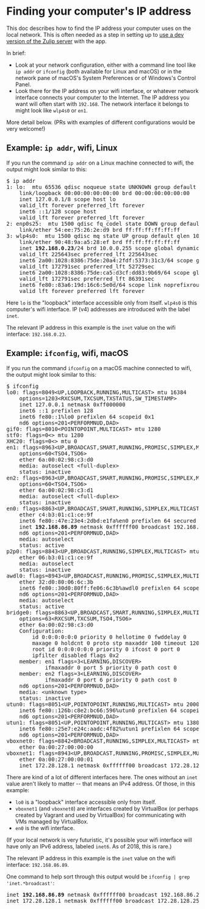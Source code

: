 # Finding your computer's IP address

This doc describes how to find the IP address your computer uses on the
local network.  This is often needed as a step in setting up to [use a dev
version of the Zulip server](dev-server.md) with the app.

In brief:
* Look at your network configuration, either with a command line tool like
  `ip addr` or `ifconfig` (both available for Linux and macOS) or in the
  network pane of macOS's System Preferences or of Windows's Control Panel.
* Look there for the IP address on your wifi interface, or whatever network
  interface connects your computer to the Internet.  The IP address you want
  will often start with `192.168`.  The network interface it belongs to
  might look like `wlp4s0` or `en1`.

More detail below.  (PRs with examples of different configurations would be
very welcome!)

## Example: `ip addr`, wifi, Linux

If you run the command `ip addr` on a Linux machine connected to wifi, the
output might look similar to this:

<pre>
$ ip addr
1: lo: <LOOPBACK,UP,LOWER_UP> mtu 65536 qdisc noqueue state UNKNOWN group default qlen 1000
    link/loopback 00:00:00:00:00:00 brd 00:00:00:00:00:00
    inet 127.0.0.1/8 scope host lo
    valid_lft forever preferred_lft forever
    inet6 ::1/128 scope host
    valid_lft forever preferred_lft forever
2: enp0s25: <NO-CARRIER,BROADCAST,MULTICAST,UP> mtu 1500 qdisc fq_codel state DOWN group default qlen 1000
    link/ether 54:ee:75:26:2e:d9 brd ff:ff:ff:ff:ff:ff
3: wlp4s0: <BROADCAST,MULTICAST,UP,LOWER_UP> mtu 1500 qdisc mq state UP group default qlen 1000
    link/ether 90:48:9a:a5:28:ef brd ff:ff:ff:ff:ff:ff
    inet <b>192.168.0.23</b>/24 brd 10.0.0.255 scope global dynamic noprefixroute wlp4s0
    valid_lft 225643sec preferred_lft 225643sec
    inet6 2a00:1028:8386:75de:20a4:2fdf:5373:31c3/64 scope global temporary dynamic
    valid_lft 172791sec preferred_lft 52729sec
    inet6 2a00:1028:8386:75de:ca5:d3cf:dd83:9b69/64 scope global dynamic mngtmpaddr noprefixroute
    valid_lft 172791sec preferred_lft 86391sec
    inet6 fe80::83a6:19d:16c6:5e0d/64 scope link noprefixroute
    valid_lft forever preferred_lft forever
</pre>

Here `lo` is the "loopback" interface accessible only from itself.  `wlp4s0`
is this computer's wifi interface.  IP (v4) addresses are introduced with
the label `inet`.

The relevant IP address in this example is the `inet` value on the wifi
interface: `192.168.0.23`.

## Example: `ifconfig`, wifi, macOS

If you run the command `ifconfig` on a macOS machine connected to wifi, the
output might look similar to this:

<pre>
$ ifconfig
lo0: flags=8049&lt;UP,LOOPBACK,RUNNING,MULTICAST&gt; mtu 16384
	options=1203&lt;RXCSUM,TXCSUM,TXSTATUS,SW_TIMESTAMP&gt;
	inet 127.0.0.1 netmask 0xff000000
	inet6 ::1 prefixlen 128
	inet6 fe80::1%lo0 prefixlen 64 scopeid 0x1
	nd6 options=201&lt;PERFORMNUD,DAD&gt;
gif0: flags=8010&lt;POINTOPOINT,MULTICAST&gt; mtu 1280
stf0: flags=0&lt;&gt; mtu 1280
XHC20: flags=0&lt;&gt; mtu 0
en1: flags=8963&lt;UP,BROADCAST,SMART,RUNNING,PROMISC,SIMPLEX,MULTICAST&gt; mtu 1500
	options=60&lt;TSO4,TSO6&gt;
	ether 6a:00:02:98:c3:d0
	media: autoselect &lt;full-duplex&gt;
	status: inactive
en2: flags=8963&lt;UP,BROADCAST,SMART,RUNNING,PROMISC,SIMPLEX,MULTICAST&gt; mtu 1500
	options=60&lt;TSO4,TSO6&gt;
	ether 6a:00:02:98:c3:d1
	media: autoselect &lt;full-duplex&gt;
	status: inactive
en0: flags=8863&lt;UP,BROADCAST,SMART,RUNNING,SIMPLEX,MULTICAST&gt; mtu 1500
	ether c4:b3:01:c1:ce:9f
	inet6 fe80::47e:23e4:2dbd:e1fa%en0 prefixlen 64 secured scopeid 0x7
	inet <b>192.168.86.89</b> netmask 0xffffff00 broadcast 192.168.86.255
	nd6 options=201&lt;PERFORMNUD,DAD&gt;
	media: autoselect
	status: active
p2p0: flags=8843&lt;UP,BROADCAST,RUNNING,SIMPLEX,MULTICAST&gt; mtu 2304
	ether 06:b3:01:c1:ce:9f
	media: autoselect
	status: inactive
awdl0: flags=8943&lt;UP,BROADCAST,RUNNING,PROMISC,SIMPLEX,MULTICAST&gt; mtu 1484
	ether 32:d0:80:06:6c:3b
	inet6 fe80::30d0:80ff:fe06:6c3b%awdl0 prefixlen 64 scopeid 0x9
	nd6 options=201&lt;PERFORMNUD,DAD&gt;
	media: autoselect
	status: active
bridge0: flags=8863&lt;UP,BROADCAST,SMART,RUNNING,SIMPLEX,MULTICAST&gt; mtu 1500
	options=63&lt;RXCSUM,TXCSUM,TSO4,TSO6&gt;
	ether 6a:00:02:98:c3:d0
	Configuration:
		id 0:0:0:0:0:0 priority 0 hellotime 0 fwddelay 0
		maxage 0 holdcnt 0 proto stp maxaddr 100 timeout 1200
		root id 0:0:0:0:0:0 priority 0 ifcost 0 port 0
		ipfilter disabled flags 0x2
	member: en1 flags=3&lt;LEARNING,DISCOVER&gt;
	        ifmaxaddr 0 port 5 priority 0 path cost 0
	member: en2 flags=3&lt;LEARNING,DISCOVER&gt;
	        ifmaxaddr 0 port 6 priority 0 path cost 0
	nd6 options=201&lt;PERFORMNUD,DAD&gt;
	media: &lt;unknown type&gt;
	status: inactive
utun0: flags=8051&lt;UP,POINTOPOINT,RUNNING,MULTICAST&gt; mtu 2000
	inet6 fe80::126b:c8e2:bc66:596%utun0 prefixlen 64 scopeid 0xb
	nd6 options=201&lt;PERFORMNUD,DAD&gt;
utun1: flags=8051&lt;UP,POINTOPOINT,RUNNING,MULTICAST&gt; mtu 1380
	inet6 fe80::25e7:e24c:aadc:4f82%utun1 prefixlen 64 scopeid 0xc
	nd6 options=201&lt;PERFORMNUD,DAD&gt;
vboxnet0: flags=8842&lt;BROADCAST,RUNNING,SIMPLEX,MULTICAST&gt; mtu 1500
	ether 0a:00:27:00:00:00
vboxnet1: flags=8943&lt;UP,BROADCAST,RUNNING,PROMISC,SIMPLEX,MULTICAST&gt; mtu 1500
	ether 0a:00:27:00:00:01
	inet 172.28.128.1 netmask 0xffffff00 broadcast 172.28.128.255
</pre>

There are kind of a lot of different interfaces here.  The ones without an
`inet` value aren't likely to matter -- that means an IPv4 address.  Of
those, in this example:
* `lo0` is a "loopback" interface accessible only from itself.
* `vboxnet1` (and `vboxnet0`) are interfaces created by VirtualBox (or
  perhaps created by Vagrant and used by VirtualBox) for communicating with
  VMs managed by VirtualBox.
* `en0` is the wifi interface.

(If your local network is very futuristic, it's possible your wifi interface
will have only an IPv6 address, labeled `inet6`.  As of 2018, this is rare.)

The relevant IP address in this example is the `inet` value on the wifi
interface: `192.168.86.89`.

One command to help sort through this output would be
`ifconfig | grep 'inet.*broadcast'`:
<pre>
inet <b>192.168.86.89</b> netmask 0xffffff00 broadcast 192.168.86.255
inet 172.28.128.1 netmask 0xffffff00 broadcast 172.28.128.255
</pre>
